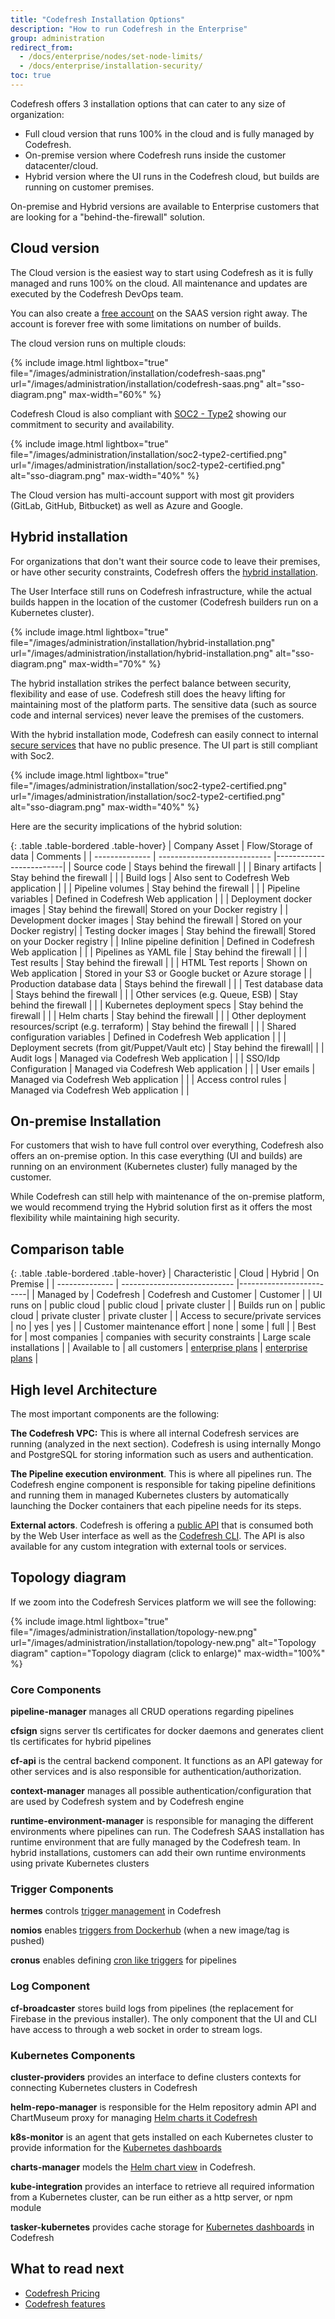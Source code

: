 ```yaml
---
title: "Codefresh Installation Options"
description: "How to run Codefresh in the Enterprise"
group: administration
redirect_from:
  - /docs/enterprise/nodes/set-node-limits/
  - /docs/enterprise/installation-security/
toc: true
---
```


Codefresh offers 3 installation options that can cater to any size of organization:

* Full cloud version that runs 100% in the cloud and is fully managed by Codefresh.
* On-premise version where Codefresh runs inside the customer datacenter/cloud.
* Hybrid version where the UI runs in the Codefresh cloud, but builds are running on customer premises.

On-premise and Hybrid versions are available to Enterprise customers that are looking for a "behind-the-firewall" solution.



## Cloud version 

The Cloud version is the easiest way to start using Codefresh as it is fully managed and runs 100% on the cloud. All maintenance and updates
are executed by the Codefresh DevOps team.

You can also create a [free account]({{site.baseurl}}/docs/getting-started/create-a-codefresh-account/) on the SAAS version right away. The account is forever free with some limitations
on number of builds.

The cloud version runs on multiple clouds:

{% include image.html
  lightbox="true"
  file="/images/administration/installation/codefresh-saas.png"
  url="/images/administration/installation/codefresh-saas.png"
  alt="sso-diagram.png"
  max-width="60%"
    %}

Codefresh Cloud is also compliant with [SOC2 - Type2](https://www.aicpa.org/SOC) showing our commitment to security and availability.

{% include image.html
  lightbox="true"
  file="/images/administration/installation/soc2-type2-certified.png"
  url="/images/administration/installation/soc2-type2-certified.png"
  alt="sso-diagram.png"
  max-width="40%"
    %}    

The Cloud version has multi-account support with most git providers (GitLab, GitHub, Bitbucket) as well as Azure and Google.


## Hybrid installation

For organizations that don't want their source code to leave their premises, or have other security constraints, Codefresh offers the [hybrid installation]({{site.baseurl}}/docs/administration/behind-the-firewall/).

The User Interface still runs on Codefresh infrastructure, while the actual builds happen in the location of the customer (Codefresh builders run on a Kubernetes cluster).

{% include image.html
  lightbox="true"
  file="/images/administration/installation/hybrid-installation.png"
  url="/images/administration/installation/hybrid-installation.png"
  alt="sso-diagram.png"
  max-width="70%"
    %}    


The hybrid installation strikes the perfect balance between security, flexibility and ease of use. Codefresh still does the heavy lifting for maintaining most of the platform parts. The sensitive data (such as source code and internal services) never leave the premises of the customers.

With the hybrid installation mode, Codefresh can easily connect to internal [secure services]({{site.baseurl}}/docs/enterprise/behind-the-firewall/#using-secure-services-in-your-pipelines) that have no public presence.
The UI part is still compliant with Soc2.

{% include image.html
  lightbox="true"
  file="/images/administration/installation/soc2-type2-certified.png"
  url="/images/administration/installation/soc2-type2-certified.png"
  alt="sso-diagram.png"
  max-width="40%"
    %}    

Here are the security implications of the hybrid solution:

{: .table .table-bordered .table-hover}
| Company Asset          | Flow/Storage of data                 | Comments                  |
| -------------- | ---------------------------- |-------------------------|
| Source code       | Stays behind the firewall | |
| Binary artifacts  | Stay behind the firewall |   |
| Build logs        | Also sent to Codefresh Web application |  |
| Pipeline volumes   | Stay behind the firewall | |
| Pipeline variables   | Defined in Codefresh Web application | |
| Deployment docker images | Stay behind the firewall| Stored on your Docker registry |
| Development docker images | Stay behind the firewall | Stored on your Docker registry|
| Testing docker images | Stay behind the firewall|  Stored on your Docker registry |
| Inline pipeline definition | Defined in Codefresh Web application |  |
| Pipelines as YAML file | Stay behind the firewall |  |
| Test results | Stay behind the firewall | | 
| HTML Test reports | Shown on Web application |  Stored in your S3 or Google bucket or Azure storage  |
| Production database data | Stays behind the firewall | |
| Test database data | Stays behind the firewall | |
| Other services (e.g. Queue, ESB) | Stay behind the firewall | |
| Kubernetes deployment specs | Stay behind the firewall | |
| Helm charts | Stay behind the firewall | |
| Other deployment resources/script (e.g. terraform) | Stay behind the firewall | |
| Shared configuration variables | Defined in Codefresh Web application |  |
| Deployment secrets (from git/Puppet/Vault etc) | Stay behind the firewall|  |
| Audit logs | Managed via Codefresh Web application |  |
| SSO/Idp Configuration | Managed via Codefresh Web application |  |
| User emails | Managed via Codefresh Web application |  |
| Access control rules | Managed via Codefresh Web application | |



## On-premise Installation    

For customers that wish to have full control over everything, Codefresh also offers an on-premise option. In this case everything (UI and builds) are running on an environment (Kubernetes cluster) fully managed by the customer.

While Codefresh can still help with maintenance of the on-premise platform, we would recommend trying the Hybrid solution first as it offers the most flexibility while maintaining high security.

## Comparison table

{: .table .table-bordered .table-hover}
| Characteristic      | Cloud | Hybrid | On Premise                   |
| -------------- | ---------------------------- |-------------------------|
| Managed by     | Codefresh | Codefresh and Customer | Customer |
| UI runs on  | public cloud | public cloud | private cluster |
| Builds run on | public cloud | private cluster | private cluster |
| Access to secure/private services | no | yes | yes |
| Customer maintenance effort | none | some | full |
| Best for | most companies | companies with security constraints | Large scale installations |
| Available to | all customers | [enterprise plans](https://codefresh.io/contact-us/) | [enterprise plans](https://codefresh.io/contact-us/) |

## High level Architecture

The most important components are the following:

**The Codefresh VPC:** This is where all internal Codefresh services are running (analyzed in the next section). Codefresh is using internally Mongo and PostgreSQL for storing information such as users and authentication.

**The Pipeline execution environment**. This is where all pipelines run. The Codefresh engine component is responsible for taking pipeline definitions and running them in managed Kubernetes clusters by automatically launching the Docker containers that each pipeline needs for its steps.

**External actors**. Codefresh is offering a [public API]({{site.baseurl}}/docs/integrations/codefresh-api/) that is consumed both by the Web User interface as well as the [Codefresh CLI](https://codefresh-io.github.io/cli/). The API is also available for any custom integration with external tools or services.

## Topology diagram

If we zoom into the Codefresh Services platform we will see the following:

{% include image.html
  lightbox="true"
  file="/images/administration/installation/topology-new.png"
  url="/images/administration/installation/topology-new.png"
  alt="Topology diagram"
  caption="Topology diagram (click to enlarge)"
  max-width="100%"
    %}  

### Core Components

**pipeline-manager** manages all CRUD operations regarding pipelines

**cfsign** signs server tls certificates for docker daemons and generates client tls certificates for hybrid pipelines

**cf-api** is the central backend component. It functions as an API gateway for other services and is also responsible for authentication/authorization.

**context-manager** manages all possible authentication/configuration that are used by Codefresh system and by Codefresh engine

**runtime-environment-manager** is responsible for managing the different environments where pipelines can run. The Codefresh SAAS installation has runtime environment that are fully managed by the Codefresh team. In hybrid installations, customers can add their own runtime environments using private Kubernetes clusters

### Trigger Components

**hermes** controls [trigger management]({{site.baseurl}}/docs/configure-ci-cd-pipeline/triggers/) in Codefresh

**nomios** enables [triggers from Dockerhub]({{site.baseurl}}/docs/configure-ci-cd-pipeline/triggers/dockerhub-triggers/) (when a new image/tag is pushed)

**cronus** enables defining [cron like triggers]({{site.baseurl}}/docs/configure-ci-cd-pipeline/triggers/cron-triggers/) for pipelines

### Log Component

**cf-broadcaster** stores build logs from pipelines (the replacement for Firebase in the previous installer).  The only component that the UI and CLI have access to through a web socket in order to stream logs.

### Kubernetes Components

**cluster-providers** provides an interface to define clusters contexts for connecting Kubernetes clusters in Codefresh

**helm-repo-manager** is responsible for the Helm repository admin API and ChartMuseum proxy for managing [Helm charts it Codefresh]({{site.baseurl}}/docs/new-helm/managed-helm-repository/)

**k8s-monitor** is an agent that gets installed on each Kubernetes cluster to provide information for the [Kubernetes dashboards]({{site.baseurl}}/docs/deploy-to-kubernetes/manage-kubernetes/)

**charts-manager** models the [Helm chart view]({{site.baseurl}}/docs/new-helm/helm-releases-management/) in Codefresh.

**kube-integration** provides an interface to retrieve all required information from a Kubernetes cluster, can be run either as a http server, or npm module

**tasker-kubernetes** provides cache storage for [Kubernetes dashboards]({{site.baseurl}}/docs/deploy-to-kubernetes/manage-kubernetes/) in Codefresh

## What to read next

* [Codefresh Pricing](https://codefresh.io/pricing/)
* [Codefresh features](https://codefresh.io/features/)
